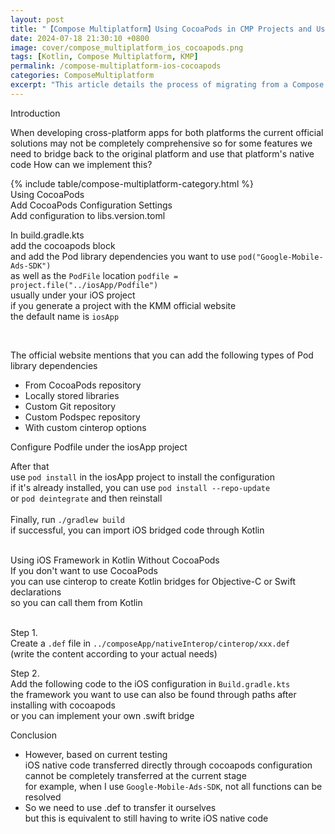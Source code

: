 ```yaml
---
layout: post
title: "【Compose Multiplatform】Using CocoaPods in CMP Projects and Using iOS Swift/Obj-C Without CocoaPods"
date: 2024-07-18 21:30:10 +0800
image: cover/compose_multiplatform_ios_cocoapods.png
tags: [Kotlin, Compose Multiplatform, KMP]
permalink: /compose-multiplatform-ios-cocoapods
categories: ComposeMultiplatform
excerpt: "This article details the process of migrating from a Compose project to Compose Multiplatform, focusing on how to integrate iOS native code."
---
```


<div class="c-border-main-title-2">Introduction</div>

When developing cross-platform apps for both platforms
the current official solutions
may not be completely comprehensive
so for some features
we need to bridge back to the original platform
and use that platform's native code
How can we implement this?


<div id="category">
    {% include table/compose-multiplatform-category.html %}
</div>

<div class="c-border-main-title-2">Using CocoaPods</div>
<div class="c-border-content-title-1">Add CocoaPods Configuration Settings</div>
Add configuration to libs.version.toml
<script src="https://gist.github.com/waitzShigoto/14f0d600c186a7e8d32be0d5b96666ae.js"></script>

In build.gradle.kts<br>
add the cocoapods block<br>
and add the Pod library dependencies you want to use `pod("Google-Mobile-Ads-SDK")`<br>
as well as the `PodFile` location `podfile = project.file("../iosApp/Podfile")`<br>
usually under your iOS project<br>
if you generate a project with the KMM official website<br>
the default name is `iosApp`<br>
<script src="https://gist.github.com/waitzShigoto/b6c7c751d9e203f71422c98ab512dcb4.js"></script><br>

The official website mentions that you can add the following types of Pod library dependencies<br>
- From CocoaPods repository
- Locally stored libraries
- Custom Git repository
- Custom Podspec repository
- With custom cinterop options

Configure Podfile under the iosApp project
<script src="https://gist.github.com/waitzShigoto/419374bf1bfe829fb5c2cbc3ae79a5a8.js"></script>

After that<br>
use `pod install` in the iosApp project to install the configuration<br>
if it's already installed, you can use `pod install --repo-update`<br>
or `pod deintegrate` and then reinstall<br><br>
Finally, run `./gradlew build`<br>
if successful, you can import iOS bridged code through Kotlin<br>
<script src="https://gist.github.com/waitzShigoto/13e7f746a07dd30247ad1850946dadc3.js"></script><br>

<div class="c-border-main-title-2">Using iOS Framework in Kotlin Without CocoaPods</div>
If you don't want to use CocoaPods<br>
you can use cinterop to create Kotlin bridges for Objective-C or Swift declarations<br>
so you can call them from Kotlin<br><br>

Step 1. <br>
Create a `.def` file in `../composeApp/nativeInterop/cinterop/xxx.def`<br>
(write the content according to your actual needs)<br>
<script src="https://gist.github.com/waitzShigoto/bb0cdcf859ca450bacbf3b888b49e02a.js"></script>

Step 2.<br>
Add the following code to the iOS configuration in `Build.gradle.kts`<br>
the framework you want to use can also be found through paths after installing with cocoapods<br>
or you can implement your own .swift bridge<br>

<script src="https://gist.github.com/waitzShigoto/60fad794cafa8b4c067297035aea7128.js"></script>

<div class="c-border-main-title-2">Conclusion</div>

- However, based on current testing<br>
iOS native code transferred directly through cocoapods configuration<br>
cannot be completely transferred at the current stage<br>
for example, when I use `Google-Mobile-Ads-SDK`, not all functions can be resolved<br>
- So we need to use .def to transfer it ourselves<br>
but this is equivalent to still having to write iOS native code<br> 